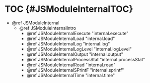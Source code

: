 TOC {#JSModuleInternalTOC}
==========================

- @ref JSModuleInternal
   - @ref JSModuleInternalIntro
     - @ref JSModuleInternalExecute "internal.execute"
     - @ref JSModuleInternalLoad "internal.load"
     - @ref JSModuleInternalLog "internal.log"
     - @ref JSModuleInternalLogLevel "internal.logLevel"
     - @ref JSModuleInternalOutput "internal.output"
     - @ref JSModuleInternalProcessStat "internal.processStat"
     - @ref JSModuleInternalRead "internal.read"
     - @ref JSModuleInternalSPrintF "internal.sprintf"
     - @ref JSModuleInternalTime "internal.time"
